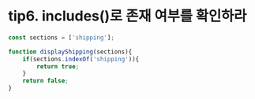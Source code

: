 tip6. includes()로 존재 여부를 확인하라
====

```javascript
const sections = ['shipping'];

function displayShipping(sections){
    if(sections.indexOf('shipping')){
        return true;
    }
    return false;
}
```